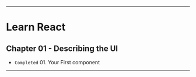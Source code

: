 _______________________________________________________________________________
# Learn React

## Chapter 01 - Describing the UI
- `Completed` 01. Your First component 

_______________________________________________________________________________
